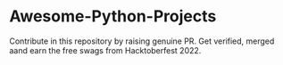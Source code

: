 # Awesome-Python-Projects
Contribute in this repository by raising genuine PR. Get verified, merged aand earn the free swags from Hacktoberfest 2022.
